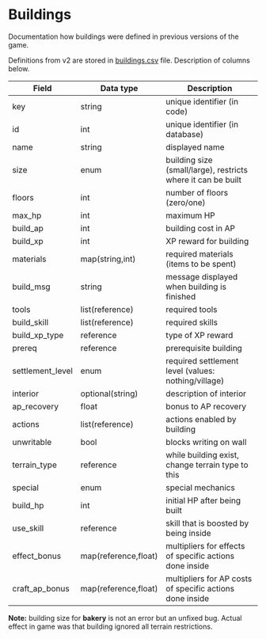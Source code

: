 # Buildings

Documentation how buildings were defined in previous versions of the game.

Definitions from v2 are stored in [buildings.csv](data/buildings.csv) file.
Description of columns below.

| Field            | Data type            | Description                                                  |
|------------------|----------------------|--------------------------------------------------------------|
| key              | string               | unique identifier (in code)                                  |
| id               | int                  | unique identifier (in database)                              |
| name             | string               | displayed name                                               |
| size             | enum                 | building size (small/large), restricts where it can be built |
| floors           | int                  | number of floors (zero/one)                                  |
| max_hp           | int                  | maximum HP                                                   |
| build_ap         | int                  | building cost in AP                                          |
| build_xp         | int                  | XP reward for building                                       |
| materials        | map(string,int)      | required materials (items to be spent)                       |
| build_msg        | string               | message displayed when building is finished                  |
| tools            | list(reference)      | required tools                                               |
| build_skill      | list(reference)      | required skills                                              |
| build_xp_type    | reference            | type of XP reward                                            |
| prereq           | reference            | prerequisite building                                        |
| settlement_level | enum                 | required settlement level (values: nothing/village)          |
| interior         | optional(string)     | description of interior                                      |
| ap_recovery      | float                | bonus to AP recovery                                         |
| actions          | list(reference)      | actions enabled by building                                  |
| unwritable       | bool                 | blocks writing on wall                                       |
| terrain_type     | reference            | while building exist, change terrain type to this            |
| special          | enum                 | special mechanics                                            |
| build_hp         | int                  | initial HP after being built                                 |
| use_skill        | reference            | skill that is boosted by being inside                        |
| effect_bonus     | map(reference,float) | multipliers for effects of specific actions done inside      |
| craft_ap_bonus   | map(reference,float) | multipliers for AP costs of specific actions done inside     |

**Note:** building size for **bakery** is not an error but an unfixed bug.
Actual effect in game was that building ignored all terrain restrictions.
